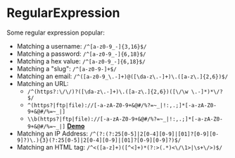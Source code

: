 # RegularExpression
Some regular expression popular:

+ Matching a username: `/^[a-z0-9_-]{3,16}$/`
+ Matching a password: `/^[a-z0-9_-]{6,18}$/`
+ Matching a hex value: `/^[a-z0-9_-]{6,18}$/`
+ Matching a "slug": `/^[a-z0-9-]+$/`
+ Matching an email: `/^([a-z0-9_\.-]+)@([\da-z\.-]+)\.([a-z\.]{2,6})$/`
+ Matching an URL:
  + `/^(https?:\/\/)?([\da-z\.-]+)\.([a-z\.]{2,6})([\/\w \.-]*)*\/?$/`
  + `^(https?|ftp|file)://[-a-zA-Z0-9+&@#/%?=~_|!:,.;]*[-a-zA-Z0-9+&@#/%=~_|]` 
  + `\\b(https?|ftp|file)://[-a-zA-Z0-9+&@#/%?=~_|!:,.;]*[-a-zA-Z0-9+&@#/%=~_|]`  **[Demo](https://github.com/flightstar/BFS_Algorithm_Crawl_Data)**
+ Matching an IP Address: `/^(?:(?:25[0-5]|2[0-4][0-9]|[01]?[0-9][0-9]?)\.){3}(?:25[0-5]|2[0-4][0-9]|[01]?[0-9][0-9]?)$/`
+ Matching an HTML tag: `/^<([a-z]+)([^<]+)*(?:>(.*)<\/\1>|\s+\/>)$/`
